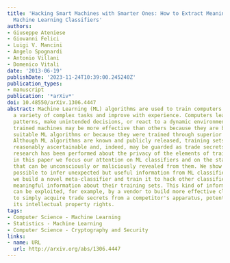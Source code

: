 ```yaml
---
title: 'Hacking Smart Machines with Smarter Ones: How to Extract Meaningful Data from
  Machine Learning Classifiers'
authors:
- Giuseppe Ateniese
- Giovanni Felici
- Luigi V. Mancini
- Angelo Spognardi
- Antonio Villani
- Domenico Vitali
date: '2013-06-19'
publishDate: '2023-11-24T10:39:00.245240Z'
publication_types:
- manuscript
publication: '*arXiv*'
doi: 10.48550/arXiv.1306.4447
abstract: Machine Learning (ML) algorithms are used to train computers to perform
  a variety of complex tasks and improve with experience. Computers learn how to recognize
  patterns, make unintended decisions, or react to a dynamic environment. Certain
  trained machines may be more effective than others because they are based on more
  suitable ML algorithms or because they were trained through superior training sets.
  Although ML algorithms are known and publicly released, training sets may not be
  reasonably ascertainable and, indeed, may be guarded as trade secrets. While much
  research has been performed about the privacy of the elements of training sets,
  in this paper we focus our attention on ML classifiers and on the statistical information
  that can be unconsciously or maliciously revealed from them. We show that it is
  possible to infer unexpected but useful information from ML classifiers. In particular,
  we build a novel meta-classifier and train it to hack other classifiers, obtaining
  meaningful information about their training sets. This kind of information leakage
  can be exploited, for example, by a vendor to build more effective classifiers or
  to simply acquire trade secrets from a competitor's apparatus, potentially violating
  its intellectual property rights.
tags:
- Computer Science - Machine Learning
- Statistics - Machine Learning
- Computer Science - Cryptography and Security
links:
- name: URL
  url: http://arxiv.org/abs/1306.4447
---
```


